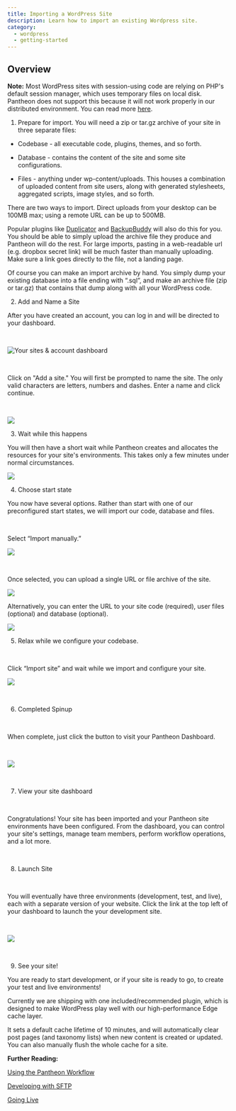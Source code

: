 ```yaml
---
title: Importing a WordPress Site
description: Learn how to import an existing Wordpress site.
category:
  - wordpress
  - getting-started
---
```


 ## Overview  
 **Note:** Most WordPress sites with session-using code are relying on PHP's default session manager, which uses temporary files on local disk. Pantheon does not support this because it will not work properly in our distributed environment. You can read more [here](/articles/wordpress/wordpress-and-php-sessions#wordpress-and-php-sessions).

1. Prepare for import. You will need a zip or tar.gz archive of your site in three separate files:

* Codebase - all executable code, plugins, themes, and so forth.

* Database - contains the content of the site and some site configurations.

* Files - anything under wp-content/uploads. This houses a combination of uploaded content from site users, along with generated stylesheets, aggregated scripts, image styles, and so forth.

​There are two ways to import. Direct uploads from your desktop can be 100MB max; using a remote URL can be up to 500MB.

Popular plugins like [Duplicator](http://wordpress.org/plugins/duplicator/) and [BackupBuddy](http://ithemes.com/codex/page/BackupBuddy) will also do this for you. You should be able to simply upload the archive file they produce and Pantheon will do the rest. For large imports, pasting in a web-readable url (e.g. dropbox secret link) will be much faster than manually uploading. Make sure a link goes directly to the file, not a landing page.

Of course you can make an import archive by hand. You simply dump your existing database into a file ending with “.sql”, and make an archive file (zip or tar.gz) that contains that dump along with all your WordPress code.

2. Add and Name a Site

After you have created an account, you can log in and will be directed to your dashboard.


 


![Your sites & account dashboard](https://pantheon-systems.desk.com/customer/portal/attachments/247520)


 


Click on "Add a site." You will first be prompted to name the site. The only valid characters are letters, numbers and dashes. Enter a name and click continue.


 


![](https://pantheon-systems.desk.com/customer/portal/attachments/247523)

3. Wait while this happens

You will then have a short wait while Pantheon creates and allocates the resources for your site's environments. This takes only a few minutes under normal circumstances.

![](https://pantheon-systems.desk.com/customer/portal/attachments/247524)

4. Choose start state

You now have several options. Rather than start with one of our preconfigured start states, we will import our code, database and files.


 


Select “Import manually.”

 ![](https://pantheon-systems.desk.com/customer/portal/attachments/247521)  

 

Once selected, you can upload a single URL or file archive of the site.  


 ![](https://pantheon-systems.desk.com/customer/portal/attachments/259156)  



Alternatively, you can enter the URL to your site code (required), user files (optional) and database (optional).

 ![](https://pantheon-systems.desk.com/customer/portal/attachments/247522)

5. Relax while we configure your codebase.


 


Click “Import site” and wait while we import and configure your site.

![](https://pantheon-systems.desk.com/customer/portal/attachments/247524)


 


6. Completed Spinup


 


When complete, just click the button to visit your Pantheon Dashboard.


 


![](https://pantheon-systems.desk.com/customer/portal/attachments/247525)


 


7. View your site dashboard


 


Congratulations! Your site has been imported and your Pantheon site environments have been configured. From the dashboard, you can control your site's settings, manage team members, perform workflow operations, and a lot more.


 


8. Launch Site


 


You will eventually have three environments (development, test, and live), each with a separate version of your website. Click the link at the top left of your dashboard to launch the your development site.


 


![](https://pantheon-systems.desk.com/customer/portal/attachments/247528)


 


9. See your site!

You are ready to start development, or if your site is ready to go, to create your test and live environments!

Currently we are shipping with one included/recommended plugin, which is designed to make WordPress play well with our high-performance Edge cache layer.

It sets a default cache lifetime of 10 minutes, and will automatically clear post pages (and taxonomy lists) when new content is created or updated. You can also manually flush the whole cache for a site.


**Further Reading:**

[Using the Pantheon Workflow](/articles/sites/code/using-the-pantheon-workflow/)


[Developing with SFTP](/articles/sites/developing-directly-with-sftp-mode)

[Going Live](/articles/going-live)




